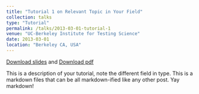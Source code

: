 ```yaml
---
title: "Tutorial 1 on Relevant Topic in Your Field"
collection: talks
type: "Tutorial"
permalink: /talks/2013-03-01-tutorial-1
venue: "UC-Berkeley Institute for Testing Science"
date: 2013-03-01
location: "Berkeley CA, USA"
---
```


[Download slides](http://Exeter26531.github.io/files/template.pptx) and [Download pdf](http://Exeter26531.github.io/files/template.pptx)

This is a description of your tutorial, note the different field in type. This is a markdown files that can be all markdown-ified like any other post. Yay markdown!
